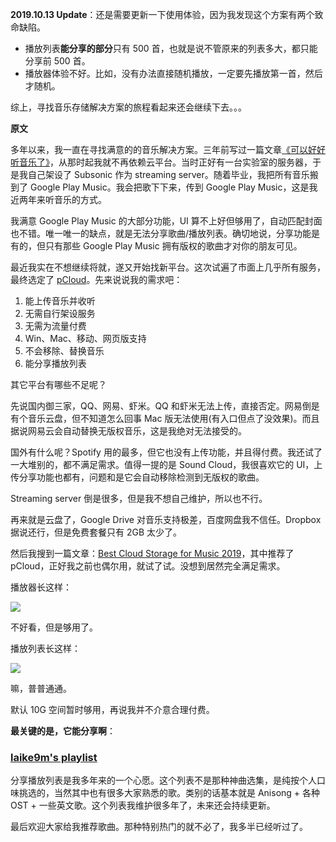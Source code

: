 **2019.10.13 Update**：还是需要更新一下使用体验，因为我发现这个方案有两个致命缺陷。

* 播放列表**能分享的部分**只有 500 首，也就是说不管原来的列表多大，都只能分享前 500 首。
* 播放器体验不好。比如，没有办法直接随机播放，一定要先播放第一首，然后才随机。

综上，寻找音乐存储解决方案的旅程看起来还会继续下去。。。

**原文**

多年以来，我一直在寻找满意的的音乐解决方案。三年前写过一篇文章[《可以好好听音乐了》](https://laike9m.com/blog/ke-yi-hao-hao-ting-yin-le-liao,90/)，从那时起我就不再依赖云平台。当时正好有一台实验室的服务器，于是我自己架设了 Subsonic 作为 streaming server。随着毕业，我把所有音乐搬到了 Google Play Music。我会把歌下下来，传到 Google Play Music，这是我近两年来听音乐的方式。

我满意 Google Play Music 的大部分功能，UI 算不上好但够用了，自动匹配封面也不错。唯一唯一的缺点，就是无法分享歌曲/播放列表。确切地说，分享功能是有的，但只有那些 Google Play Music 拥有版权的歌曲才对你的朋友可见。

最近我实在不想继续将就，遂又开始找新平台。这次试遍了市面上几乎所有服务，最终选定了 [pCloud](https://pcloud.com)。先来说说我的需求吧：

1. 能上传音乐并收听
2. 无需自行架设服务
3. 无需为流量付费
4. Win、Mac、移动、网页版支持
5. 不会移除、替换音乐
6. 能分享播放列表

其它平台有哪些不足呢？

先说国内御三家，QQ、网易、虾米。QQ 和虾米无法上传，直接否定。网易倒是有个音乐云盘，但不知道怎么回事 Mac 版无法使用(有入口但点了没效果)。而且据说网易云会自动替换无版权音乐，这是我绝对无法接受的。

国外有什么呢？Spotify 用的最多，但它也没有上传功能，并且得付费。我还试了一大堆别的，都不满足需求。值得一提的是 Sound Cloud，我很喜欢它的 UI，上传分享功能也都有，问题和是它会自动移除检测到无版权的歌曲。

Streaming server 倒是很多，但是我不想自己维护，所以也不行。

再来就是云盘了，Google Drive 对音乐支持极差，百度网盘我不信任。Dropbox 据说还行，但是免费套餐只有 2GB 太少了。

然后我搜到一篇文章：[Best Cloud Storage for Music 2019](https://www.cloudwards.net/best-cloud-storage-for-music/)，其中推荐了 pCloud，正好我之前也偶尔用，就试了试。没想到居然完全满足需求。

播放器长这样：

![](https://image-laike9m.oss-cn-beijing.aliyuncs.com/pcloud-player.jpg)

不好看，但是够用了。

播放列表长这样：

![](https://image-laike9m.oss-cn-beijing.aliyuncs.com/pcloud-playlist.jpg)

嘛，普普通通。

默认 10G 空间暂时够用，再说我并不介意合理付费。

**最关键的是，它能分享啊**：

### **[laike9m's playlist](https://my.pcloud.com/publink/show?code=w5LrtalK#tpl=publicfolderlist&p=1)**

分享播放列表是我多年来的一个心愿。这个列表不是那种神曲选集，是纯按个人口味挑选的，当然其中也有很多大家熟悉的歌。类别的话基本就是 Anisong + 各种OST + 一些英文歌。这个列表我维护很多年了，未来还会持续更新。

最后欢迎大家给我推荐歌曲。那种特别热门的就不必了，我多半已经听过了。